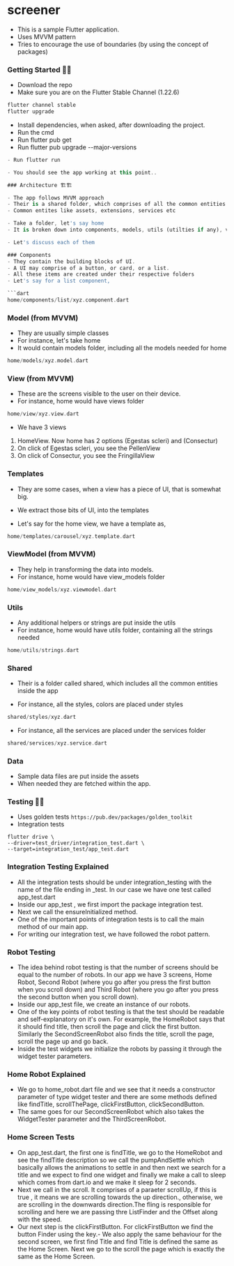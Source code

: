 # screener
- This is a sample Flutter application.
- Uses MVVM pattern
- Tries to encourage the use of boundaries (by using the concept of packages) 

### Getting Started 🎯🎯

- Download the repo
- Make sure you are on the Flutter Stable Channel (1.22.6)

```dart
flutter channel stable
flutter upgrade

```

- Install dependencies, when asked, after downloading the project.
- Run the cmd 
- Run flutter pub get
- Run flutter pub upgrade --major-versions


```dart
- Run flutter run

- You should see the app working at this point..

### Architecture 🏗🏗

- The app follows MVVM approach
- Their is a shared folder, which comprises of all the common entities.
- Common entites like assets, extensions, services etc

- Take a folder, let's say home
- It is broken down into components, models, utils (utilties if any), view and view_models

- Let's discuss each of them

### Components
- They contain the building blocks of UI.
- A UI may comprise of a button, or card, or a list. 
- All these items are created under their respective folders
- Let's say for a list component,

```dart
home/components/list/xyz.component.dart

```

### Model (from MVVM)
- They are usually simple classes
- For instance, let's take home
- It would contain models folder, including all the models needed for home

```dart
home/models/xyz.model.dart

```

### View (from MVVM)
- These are the screens visible to the user on their device.
- For instance, home would have views folder

```dart
home/view/xyz.view.dart

```

- We have 3 views
1. HomeView. Now home has 2 options (Egestas scleri) and (Consectur)
2. On click of Egestas scleri, you see the PellenView
3. On click of Consectur, you see the FringillaView


### Templates
- They are some cases, when a view has a piece of UI, that is somewhat big.
- We extract those bits of UI, into the templates

- Let's say for the home view, we have a template as,

```dart
home/templates/carousel/xyz.template.dart

```

### ViewModel (from MVVM)
- They help in transforming the data into models.
- For instance, home would have view_models folder

```dart
home/view_models/xyz.viewmodel.dart

```

### Utils 
- Any additional helpers or strings are put inside the utils
- For instance, home would have utils folder, containing all the strings needed

```dart
home/utils/strings.dart

```

### Shared
- Their is a folder called shared, which includes all the common entities inside the app

- For instance, all the styles, colors are placed under styles

```dart
shared/styles/xyz.dart

```

- For instance, all the services are placed under the services folder

```dart
shared/services/xyz.service.dart

```

### Data
- Sample data files are put inside the assets
- When needed they are fetched within the app.

### Testing 🧐🧐
- Uses golden tests `https://pub.dev/packages/golden_toolkit`
- Integration tests

```
flutter drive \
--driver=test_driver/integration_test.dart \
--target=integration_test/app_test.dart
```

### Integration Testing Explained
- All the integration tests should be under integration_testing with the name of the file ending in _test. In our case we have one test called app_test.dart 
- Inside our app_test , we first import the package integration test.
- Next we call the ensureInitialized method.
- One of the important points of integration tests is to call the main method of our main app.
- For writing our integration test, we have followed the robot pattern. 

### Robot Testing

- The idea behind robot testing is that the number of screens should be equal to the number of robots. In our app we have 3 screens, Home Robot, Second Robot (where you go after you press the first button when you scroll down) and Third Robot (where you go after you press the second button when you scroll down).
- Inside our app_test file, we create an instance of our robots.
- One of the key points of robot testing is that the test should be readable and self-explanatory on it's own. For example, the HomeRobot says that it should find title, then scroll the page and click the first button. Similarly the SecondScreenRobot also finds the title, scroll the page, scroll the page up and go back.
- Inside the test widgets we initialize the robots by passing it through the widget tester parameters. 

### Home Robot Explained

- We go to home_robot.dart file and we see that it needs a constructor parameter of type widget tester and there are some methods defined like findTitle, scrollThePage, clickFirstButton, clickSecondButton.
- The same goes for our SecondScreenRobot which also takes the WidgetTester parameter and the ThirdScreenRobot.

### Home Screen Tests

- On app_test.dart, the first one is findTitle, we go to the HomeRobot and see the findTitle description  so we call the pumpAndSettle which basically allows the animations to settle in and then next we search for a title and we expect to find one widget and finally we make a call to sleep which comes from dart.io and we make it sleep for 2 seconds.
- Next we call in the scroll. It comprises of a paraeter scrollUp, if this is true , it means we are scrolling towards the up direction., otherwise, we are scrolling in the downwards direction.The fling is responsible for scrolling and here we are passing thre ListFinder and the Offset along with the speed. 
- Our next step is the clickFirstButton. For clickFirstButton we find the button Finder using the key.- We also apply the same behaviour for the second screen, we first find Title and find Title is defined the same as the Home Screen. Next we go to the scroll the page which is exactly the same as the Home Screen.  